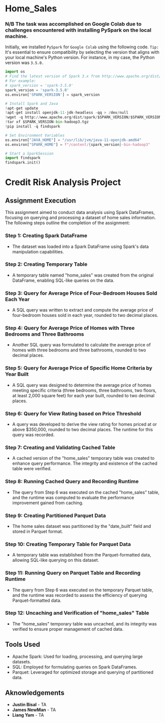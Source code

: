 # Home_Sales

### N/B The task was accomplished on Google Colab due to challenges encountered with installing PySpark on the local machine. 
Initially, we installed `PySpark` for `Google Colab` using the following code. `Tip:` It's essential to ensure compatibility by selecting the version that aligns with your local machine's Python version. For instance, in my case, the Python version was `3.5.0.`

```python
import os
# Find the latest version of Spark 3.x from http://www.apache.org/dist/spark/ and enter as the spark version
# For example:
# spark_version = 'spark-3.5.0'
spark_version = 'spark-3.5.0'
os.environ['SPARK_VERSION'] = spark_version

# Install Spark and Java
!apt-get update
!apt-get install openjdk-11-jdk-headless -qq > /dev/null
!wget -q http://www.apache.org/dist/spark/$SPARK_VERSION/$SPARK_VERSION-bin-hadoop3.tgz
!tar xf $SPARK_VERSION-bin-hadoop3.tgz
!pip install -q findspark

# Set Environment Variables
os.environ["JAVA_HOME"] = "/usr/lib/jvm/java-11-openjdk-amd64"
os.environ["SPARK_HOME"] = f"/content/{spark_version}-bin-hadoop3"

# Start a SparkSession
import findspark
findspark.init()
```

# Credit Risk Analysis Project

## Assignment Execution

This assignment aimed to conduct data analysis using Spark DataFrames, focusing on querying and processing a dataset of home sales information. The following steps outline the completion of the assignment:

### Step 1: Creating Spark DataFrame

- The dataset was loaded into a Spark DataFrame using Spark's data manipulation capabilities.

### Step 2: Creating Temporary Table

- A temporary table named "home_sales" was created from the original DataFrame, enabling SQL-like queries on the data.

### Step 3: Query for Average Price of Four-Bedroom Houses Sold Each Year

- A SQL query was written to extract and compute the average price of four-bedroom houses sold in each year, rounded to two decimal places.

### Step 4: Query for Average Price of Homes with Three Bedrooms and Three Bathrooms

- Another SQL query was formulated to calculate the average price of homes with three bedrooms and three bathrooms, rounded to two decimal places.

### Step 5: Query for Average Price of Specific Home Criteria by Year Built

- A SQL query was designed to determine the average price of homes meeting specific criteria (three bedrooms, three bathrooms, two floors, at least 2,000 square feet) for each year built, rounded to two decimal places.

### Step 6: Query for View Rating based on Price Threshold

- A query was developed to derive the view rating for homes priced at or above $350,000, rounded to two decimal places. The runtime for this query was recorded.

### Step 7: Creating and Validating Cached Table

- A cached version of the "home_sales" temporary table was created to enhance query performance. The integrity and existence of the cached table were verified.

### Step 8: Running Cached Query and Recording Runtime

- The query from Step 6 was executed on the cached "home_sales" table, and the runtime was computed to evaluate the performance improvement gained from caching.

### Step 9: Creating Partitioned Parquet Data

- The home sales dataset was partitioned by the "date_built" field and stored in Parquet format.

### Step 10: Creating Temporary Table for Parquet Data

- A temporary table was established from the Parquet-formatted data, allowing SQL-like querying on this dataset.

### Step 11: Running Query on Parquet Table and Recording Runtime

- The query from Step 6 was executed on the temporary Parquet table, and the runtime was recorded to assess the efficiency of querying Parquet-formatted data.

### Step 12: Uncaching and Verification of "home_sales" Table

- The "home_sales" temporary table was uncached, and its integrity was verified to ensure proper management of cached data.

## Tools Used

- Apache Spark: Used for loading, processing, and querying large datasets.
- SQL: Employed for formulating queries on Spark DataFrames.
- Parquet: Leveraged for optimized storage and querying of partitioned data.

## Aknowledgements 
- **Justin Bisal** - TA
- **James NewMan** - TA
- **Liang Yam** - TA


